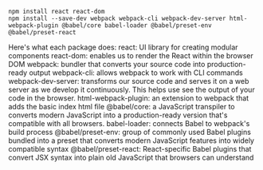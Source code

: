 ```
npm install react react-dom 
npm install --save-dev webpack webpack-cli webpack-dev-server html-webpack-plugin @babel/core babel-loader @babel/preset-env @babel/preset-react
```


Here's what each package does:
react: UI library for creating modular components
react-dom: enables us to render the React within the browser DOM
webpack: bundler that converts your source code into production-ready output
webpack-cli: allows webpack to work with CLI commands
webpack-dev-server: transforms our source code and serves it on a web server as we develop it continuously. This helps use see the output of your code in the browser.
html-webpack-plugin: an extension to webpack that adds the basic index html file
@babel/core: a JavaScript transpiler to converts modern JavaScript into a production-ready version that's compatible with all browsers.
babel-loader: connects Babel to webpack's build process
@babel/preset-env: group of commonly used Babel plugins bundled into a preset that converts modern JavaScript features into widely compatible syntax
@babel/preset-react: React-specific Babel plugins that convert JSX syntax into plain old JavaScript that browsers can understand